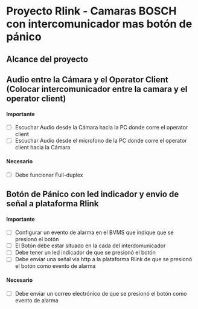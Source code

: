 # Proyecto Rlink - Camaras BOSCH con intercomunicador mas botón de pánico

## Alcance del proyecto

## Audio entre la Cámara y el Operator Client (Colocar intercomunicador entre la camara y el operator client)
#### Importante
  - [ ] Escuchar Audio desde la Cámara hacia la PC donde corre el operator client
  - [ ] Escuchar Audio desde el microfono de la PC donde corre el operator client hacia la Cámara
#### Necesario
  - [ ] Debe funcionar Full-duplex

## Botón de Pánico con led indicador y envio de señal a plataforma Rlink
#### Importante
  - [ ] Configurar un evento de alarma en el BVMS que indique que se presionó el botón
  - [ ] El Botón debe estar situado en la cada del interdomunicador
  - [ ] Debe tener un led indicador de que se presionó el botón
  - [ ] Debe enviar una señal via http a la plataforma Rlink de que se presionó el botón como evento de alarma
#### Necesario
  - [ ] Debe enviar un correo electrónico de que se presionó el botón como evento de alarma
